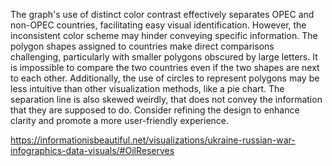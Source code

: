 
The graph's use of distinct color contrast effectively separates OPEC and non-OPEC countries, facilitating easy visual identification. However, the inconsistent color scheme may hinder conveying specific information.  The polygon shapes assigned to countries make direct comparisons challenging, particularly with smaller polygons obscured by large letters. It is impossible to compare the two countries even if the two shapes are next to each other. Additionally, the use of circles to represent polygons may be less intuitive than other visualization methods, like a pie chart. The separation line is also skewed weirdly, that does not convey the information that they are supposed to do. Consider refining the design to enhance clarity and promote a more user-friendly experience.

https://informationisbeautiful.net/visualizations/ukraine-russian-war-infographics-data-visuals/#OilReserves
